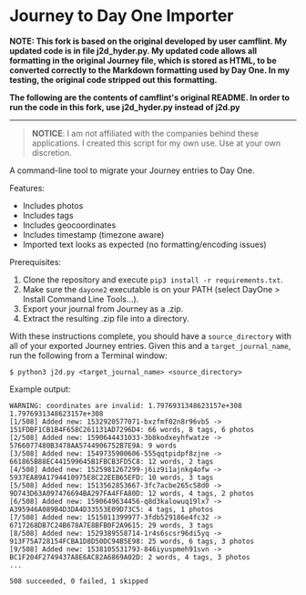 # Journey to Day One Importer

**NOTE: This fork is based on the original developed by user camflint. My updated code is in file j2d_hyder.py. My updated code allows all formatting in the original Journey file, which is stored as HTML, to be converted correctly to the Markdown formatting used by Day One. In my testing, the original code stripped out this formatting.**

**The following are the contents of camflint's original README. In order to run the code in this fork, use j2d_hyder.py instead of j2d.py**

---


> **NOTICE**: I am not affiliated with the companies behind these applications. I created this script for my own use. Use at your own discretion.

A command-line tool to migrate your Journey entries to Day One.

Features:

* Includes photos
* Includes tags
* Includes geocoordinates
* Includes timestamp (timezone aware)
* Imported text looks as expected (no formatting/encoding issues)

Prerequisites:

1. Clone the repository and execute `pip3 install -r requirements.txt`.
1. Make sure the `dayone2` executable is on your PATH (select DayOne > Install Command Line Tools...).
1. Export your journal from Journey as a .zip.
1. Extract the resulting .zip file into a directory.
   
With these instructions complete, you should have a `source_directory` with all of your exported Journey entries. Given this and a `target_journal_name`, run the following from a Terminal window:

```shell
$ python3 j2d.py <target_journal_name> <source_directory>
```

Example output:

```shell
WARNING: coordinates are invalid: 1.7976931348623157e+308 1.7976931348623157e+308
[1/508] Added new: 1532920577071-bxzfmf02n8r96vb5 -> 151FDBF1CB1B4F658C261131AD7296D4: 66 words, 8 tags, 6 photos
[2/508] Added new: 1590644431033-3b8kodxeyhfwatze -> 5766077480B3478AA5744906752B7E9A: 9 words
[3/508] Added new: 1549735900606-555qqtpidpf8zjne -> 661865B88EC441599645B1FBCB3FD5C8: 12 words, 2 tags
[4/508] Added new: 1525981267299-j6iz9i1ajnkg4ofw -> 5937EA89A1794410975E8C22EEB65EFD: 10 words, 3 tags
[5/508] Added new: 1513562853667-3fc7acbe265c58d0 -> 9D743D63A097476694BA297FA4FFA80D: 12 words, 4 tags, 2 photos
[6/508] Added new: 1590649634456-q8d3kalowuq19lx7 -> A395946A089B4D3DA4D33553E09D73C5: 4 tags, 1 photos
[7/508] Added new: 1515011399977-3fdb529186e4fc32 -> 6717268DB7C24B678A7E8BFB0F2A9615: 29 words, 3 tags
[8/508] Added new: 1529389558714-1r4s6scsr96di5yq -> 913F75A728154FCBA1D8D50DC94B5E98: 25 words, 6 tags, 3 photos
[9/508] Added new: 1538105531793-846iyuspmeh91svn -> BC1F204F2749437A8E6AC82A6869A02D: 2 words, 4 tags, 3 photos
...

508 succeeded, 0 failed, 1 skipped
```
